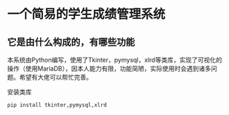 # 一个简易的学生成绩管理系统

## 它是由什么构成的，有哪些功能
本系统由Python编写，使用了Tkinter，pymysql，xlrd等类库，实现了可视化的操作（使用MariaDB），因本人能力有限，功能简陋，实际使用时会遇到诸多问题。希望有大佬可以帮忙完善。

安装类库

`pip install tkinter,pymysql,xlrd`

